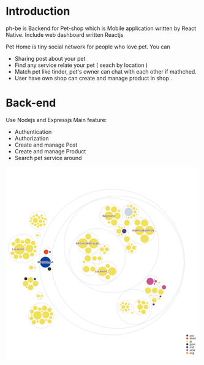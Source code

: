 # Introduction
ph-be is Backend for Pet-shop which is Mobile application written by React Native.
Include web dashboard written Reactjs

Pet Home is tiny social network for people who love pet. You can
- Sharing post about your pet
- Find any service relate your pet ( seach by location )
- Match pet like tinder, pet's owner can chat with each other if mathched.
- User have own shop can create and manage product in shop .

# Back-end
Use Nodejs and Expressjs
Main feature:
- Authentication
- Authorization
- Create and manage Post
- Create and manage Product
- Search pet service around

![Visualization of the codebase](./diagram.svg)
